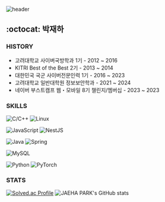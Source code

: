 ![header](https://capsule-render.vercel.app/api?type=waving&color=timeGradient&height=150&section=header&text=JAEHA%20PARK's%20Github&fontSize=30&fontAlignY=30)

## :octocat: 박재하

### HISTORY
- 고려대학교 사이버국방학과 1기 - 2012 ~ 2016 
- KITRI Best of the Best 2기 - 2013 ~ 2014
- 대한민국 국군 사이버전문인력 1기 - 2016 ~ 2023
- 고려대학교 일반대학원 정보보안학과 - 2021 ~ 2024
- 네이버 부스트캠프 웹・모바일 8기 챌린지/멤버십 - 2023 ~ 2023

### SKILLS
![C/C++](https://img.shields.io/badge/c++-%2300599C.svg?style=for-the-badge&logo=c%2B%2B&logoColor=white)
![Linux](https://img.shields.io/badge/linux-FCC624?&style=flat-square&logo=linux&logoColor=black)

![JavaScript](https://img.shields.io/badge/JavaScript-F7DF1E?style=flat-square&logo=JavaScript&logoColor=white)
![NestJS](https://img.shields.io/badge/nestjs-%23E0234E.svg?style=for-the-badge&logo=nestjs&logoColor=white)

![Java](https://img.shields.io/badge/java-%23ED8B00.svg?style=for-the-badge&logo=openjdk&logoColor=white)
![Spring](https://img.shields.io/badge/spring-%236DB33F.svg?style=for-the-badge&logo=spring&logoColor=white)

![MySQL](https://img.shields.io/badge/mysql-%2300f.svg?style=for-the-badge&logo=mysql&logoColor=white)

![Python](https://img.shields.io/badge/python-3776AB?style=flat-square&logo=python&logoColor=white)
![PyTorch](https://img.shields.io/badge/PyTorch-%23EE4C2C.svg?style=for-the-badge&logo=PyTorch&logoColor=white)

### STATS
[![Solved.ac Profile](http://mazassumnida.wtf/api/v2/generate_badge?boj=pjha999)](https://solved.ac/profile/pjha999/)
![JAEHA PARK's GitHub stats](https://github-readme-stats.vercel.app/api?username=qkrwogk&show_icons=true&theme=radical)

